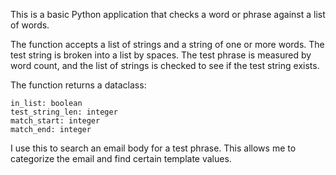 This is a basic Python application that checks a word or phrase against a list of words. 

The function accepts a list of strings and a string of one or more words. The test string is broken into a list by spaces. The test phrase is measured by word count, and the list of strings is checked to see if the test string exists.

The function returns a dataclass:

    in_list: boolean
    test_string_len: integer
    match_start: integer
    match_end: integer

I use this to search an email body for a test phrase. This allows me to categorize the email and find certain template values.